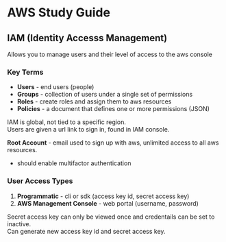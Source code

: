 # AWS Study Guide

## IAM (Identity Accesss Management)
Allows you to manage users and their level of access to the aws console

### Key Terms
* **Users** - end users (people)
* **Groups** - collection of users under a single set of permissions
* **Roles** - create roles and assign them to aws resources
* **Policies** - a document that defines one or more permissions (JSON)

IAM is global, not tied to a specific region.  
Users are given a url link to sign in, found in IAM console.

**Root Account** - email used to sign up with aws, unlimited access to all aws resources.
  - should enable multifactor authentication

### User Access Types
1. **Programmatic** - cli or sdk (access key id, secret access key)
2. **AWS Management Console** - web portal (username, password)

Secret access key can only be viewed once and credentails can be set to inactive.  
Can generate new access key id and secret access key.
